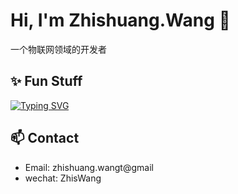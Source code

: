 # Hi, I'm Zhishuang.Wang 👋

一个物联网领域的开发者


## ✨ Fun Stuff
<!-- 打字动画 -->
[![Typing SVG](https://readme-typing-svg.demolab.com?font=Fira+Code&duration=3000&pause=1000&color=00BFFF&center=true&width=435&lines=Welcome+to+my+GitHub+profile!;Coding+is+fun+%F0%9F%92%BB)](https://git.io/typing-svg)

## 📫 Contact
- Email: zhishuang.wangt@gmail
- wechat: ZhisWang
